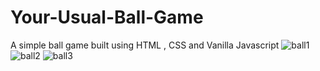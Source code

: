 # Your-Usual-Ball-Game
A simple ball game built using HTML , CSS and Vanilla Javascript
![ball1](https://user-images.githubusercontent.com/69200145/125806542-5a508b0a-8243-4ef6-81cb-64cc1e41324f.png)
![ball2](https://user-images.githubusercontent.com/69200145/125806590-ccf9ca9c-073b-4a52-a98b-7b7ac4647e06.png)
![ball3](https://user-images.githubusercontent.com/69200145/125806632-9b9cecbc-1189-4743-a808-850f397828fe.png)
